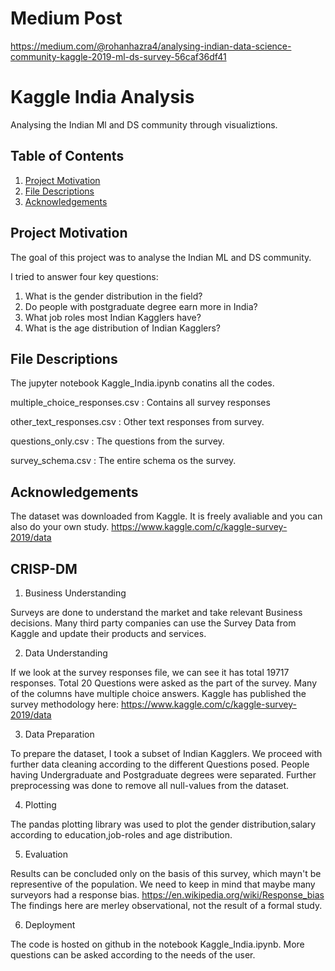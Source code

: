 # Medium Post
https://medium.com/@rohanhazra4/analysing-indian-data-science-community-kaggle-2019-ml-ds-survey-56caf36df41

# Kaggle India Analysis
Analysing the Indian Ml and DS community through visualiztions.

## Table of Contents
1. [Project Motivation](#motivation)
2. [File Descriptions](#descriptions)
3. [Acknowledgements](#acknowledgements)


## Project Motivation <a name="motivation">

The goal of this project was to analyse the Indian ML and DS community.

I tried to answer four key questions:

1. What is the gender distribution in the field?
2. Do people with postgraduate degree earn more in India?
3. What job roles most Indian Kagglers have?
4. What is the age distribution of Indian Kagglers?

## File Descriptions <a name="descriptions">
  
  The jupyter notebook Kaggle_India.ipynb conatins all the codes. 
  
  multiple_choice_responses.csv : Contains all survey responses
  
  other_text_responses.csv : Other text responses from survey.
  
  questions_only.csv : The questions from the survey.
  
  survey_schema.csv : The entire schema os the survey.


## Acknowledgements<a name="acknowledgements"></a>

The dataset was downloaded from Kaggle. It is freely avaliable and you can also do your own study.
https://www.kaggle.com/c/kaggle-survey-2019/data


## CRISP-DM
1. Business Understanding

Surveys are done to understand the market and take relevant Business decisions. Many third party companies can use the Survey Data from Kaggle and update their products and services. 

2. Data Understanding

If we look at the survey responses file, we can see it has total 19717 responses. Total 20 Questions were asked as the part of the survey. Many of the columns have multiple choice answers. Kaggle has published the survey methodology here: https://www.kaggle.com/c/kaggle-survey-2019/data

3. Data Preparation

To prepare the dataset, I took a subset of Indian Kagglers. We proceed with further data cleaning according to the different Questions posed. People having Undergraduate and Postgraduate degrees were separated. Further preprocessing was done to remove all null-values from the dataset. 

4. Plotting

The pandas plotting library was used to plot the gender distribution,salary according to education,job-roles and age distribution.

5. Evaluation

Results can be concluded only on the basis of this survey, which mayn't be representive of the population. We need to keep in mind that maybe many surveyors had a response bias. https://en.wikipedia.org/wiki/Response_bias
The findings here are merley observational, not the result of a formal study.

6. Deployment

The code is hosted on github in the notebook Kaggle_India.ipynb. More questions can be asked according to the needs of the user. 
